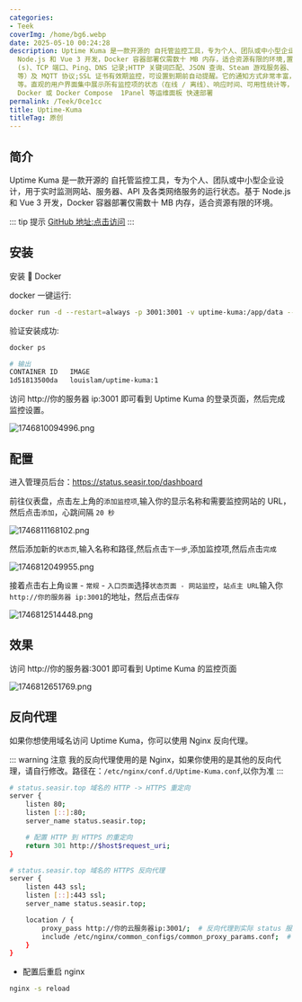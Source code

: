 ```yaml
---
categories:
- Teek
coverImg: /home/bg6.webp
date: 2025-05-10 00:24:28
description: Uptime Kuma 是一款开源的 自托管监控工具，专为个人、团队或中小型企业设计，用于实时监测网站、服务器、API 及各类网络服务的运行状态，基于
  Node.js 和 Vue 3 开发，Docker 容器部署仅需数十 MB 内存，适合资源有限的环境,置 Cloudflare 穿透功能，无需公网 IP 即可远程访问管理界面.支持多种监控类型，HTTP
  (s)、TCP 端口、Ping、DNS 记录;HTTP 关键词匹配、JSON 查询、Steam 游戏服务器、Docker 容器状态、数据库（MySQL/PostgreSQL/MongoDB
  等）及 MQTT 协议;SSL 证书有效期监控，可设置到期前自动提醒。它的通知方式非常丰富，支持超过 90 种，包括常见的 Telegram、Discord、Slack、Email（SMTP）、Pushover
  等。直观的用户界面集中展示所有监控项的状态（在线 / 离线）、响应时间、可用性统计等，支持按标签分类管理;支持 Linux、Windows、macOS，推荐通过
  Docker 或 Docker Compose  1Panel 等运维面板 快速部署
permalink: /Teek/0ce1cc
title: Uptime-Kuma
titleTag: 原创
---
```

## 简介

Uptime Kuma 是一款开源的 自托管监控工具，专为个人、团队或中小型企业设计，用于实时监测网站、服务器、API 及各类网络服务的运行状态。基于 Node.js 和 Vue 3 开发，Docker 容器部署仅需数十 MB 内存，适合资源有限的环境。

::: tip 提示
[GitHub 地址:点击访问](https://github.com/louislam/uptime-kuma)
:::

## 安装

安装 🐳 Docker

docker 一键运行:

```bash
docker run -d --restart=always -p 3001:3001 -v uptime-kuma:/app/data --name uptime-kuma louislam/uptime-kuma:1
```

验证安装成功:

```bash
docker ps

# 输出
CONTAINER ID   IMAGE                                                      COMMAND                   CREATED          STATUS                    PORTS                                                                                    NAMES
1d51813500da   louislam/uptime-kuma:1                                     "/usr/bin/dumb-init …"   38 minutes ago   Up 38 minutes (healthy)   0.0.0.0:3001->3001/tcp, :::3001->3001/tcp                                                uptime-kuma

```

访问 http://你的服务器 ip:3001 即可看到 Uptime Kuma 的登录页面，然后完成监控设置。

![1746810094996.png](https://img.seasir.top/2025/05/10/01/01/35/1746810094996_1746810095044.png)

## 配置

进入管理员后台：https://status.seasir.top/dashboard

前往仪表盘，点击左上角的`添加监控项`,输入你的显示名称和需要监控网站的 URL，然后点击`添加`，心跳间隔 `20 秒`

![1746811168102.png](https://img.seasir.top/2025/05/10/01/19/28/1746811168102_1746811168122.png)

然后添加新的`状态页`,输入名称和路径,然后点击`下一步`,添加监控项,然后点击`完成`

![1746812049955.png](https://img.seasir.top/2025/05/10/01/34/09/1746812049955_1746812049989.png)

接着点击右上角`设置` - `常规` - `入口页面`选择`状态页面 - 网站监控`，`站点主 URL`输入你`http://你的服务器 ip:3001`的地址，然后点击`保存`

![1746812514448.png](https://img.seasir.top/2025/05/10/01/41/54/1746812514448_1746812514463.png)

## 效果

访问 http://你的服务器:3001 即可看到 Uptime Kuma 的监控页面

![1746812651769.png](https://img.seasir.top/2025/05/10/01/44/11/1746812651769_1746812651792.png)

## 反向代理

如果你想使用域名访问 Uptime Kuma，你可以使用 Nginx 反向代理。

::: warning 注意
我的反向代理使用的是 Nginx，如果你使用的是其他的反向代理，请自行修改。路径在：`/etc/nginx/conf.d/Uptime-Kuma.conf`,以你为准
:::

```bash
# status.seasir.top 域名的 HTTP -> HTTPS 重定向
server {
    listen 80;
    listen [::]:80;
    server_name status.seasir.top;

    # 配置 HTTP 到 HTTPS 的重定向
    return 301 http://$host$request_uri;
}

# status.seasir.top 域名的 HTTPS 反向代理
server {
    listen 443 ssl;
    listen [::]:443 ssl;
    server_name status.seasir.top;

    location / {
        proxy_pass http://你的云服务器ip:3001/;  # 反向代理到实际 status 服务
        include /etc/nginx/common_configs/common_proxy_params.conf;  # 引入反向代理公用参数
    }
}
```

- 配置后重启 nginx

```bash
nginx -s reload
```
